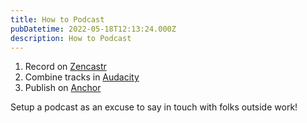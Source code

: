 ```yaml
---
title: How to Podcast
pubDatetime: 2022-05-18T12:13:24.000Z
description: How to Podcast
---
```


1. Record on [Zencastr](https://zencastr.com/)
2. Combine tracks in [Audacity](https://www.audacityteam.org/)
3. Publish on [Anchor](https://anchor.fm/)

Setup a podcast as an excuse to say in touch with folks outside work!
